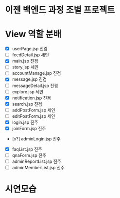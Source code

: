 # 이젠 백엔드 과정 조별 프로젝트


# View 역할 분배
- [x] userPage.jsp 진겸
- [ ] feedDetail.jsp 세인
- [x] main.jsp 진겸
- [ ] story.jsp 세인
- [ ] accountManage.jsp 진겸
- [x] message.jsp 진겸
- [ ] messageDetail.jsp 진겸
- [ ] explore.jsp 세인
- [x] notification.jsp 진겸
- [x] search.jsp 진겸
- [ ] addPostForm.jsp 세인
- [ ] editPostForm.jsp 세인
- [x] login.jsp 진주
- [x] joinForm.jsp 진주
- [x?] adminLogin.jsp 진주
- [x] faqList.jsp 진주
- [ ] qnaForm.jsp 진주
- [ ] adminReportList.jsp 진주
- [ ] adminMemberList.jsp 진주
# 시연모습
